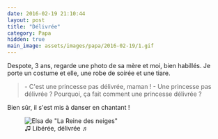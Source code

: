 ```yaml
---
date: 2016-02-19 21:10:44
layout: post
title: "Délivrée"
category: Papa
hidden: true
main_image: assets/images/papa/2016-02-19/1.gif
---
```


Despote, 3 ans, regarde une photo de sa mère et moi, bien habillés. Je porte un costume et elle, une robe de soirée et une tiare.

> \- C'est une princesse pas délivrée, maman !
> \- Une princesse pas délivrée ? Pourquoi, ça fait comment une princesse délivrée ?

Bien sûr, il s'est mis à danser en chantant !

<figure>
  <img src="/assets/images/papa/2016-02-19/1.gif" alt="Elsa de &quot;La Reine des neiges&quot;" />
  <figcaption>♫ Libérée, délivrée ♬</figcaption>
</figure>
